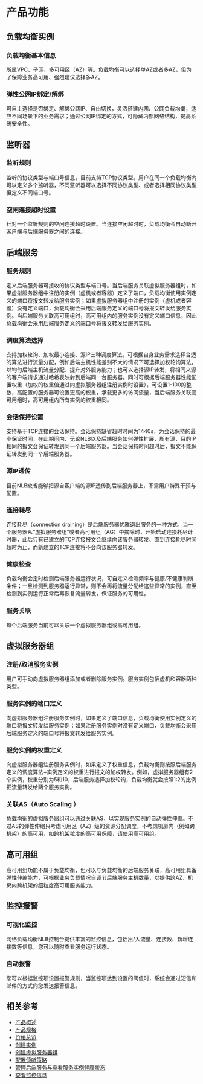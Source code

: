 # 产品功能



## 负载均衡实例

### 负载均衡基本信息
所属VPC、子网、多可用区（AZ）等。负载均衡可以选择单AZ或者多AZ，但为了保障业务高可用、强烈建议选择多AZ。

### 弹性公网IP绑定/解绑
可自主选择是否绑定、解绑公网IP、自由切换，灵活搭建内网、公网负载均衡，适应不同场景下的业务需求；通过公网IP绑定的方式，可隐藏内部网络结构，提高系统安全性。

## 监听器

### 监听规则
监听的协议类型与端口号信息，目前支持TCP协议类型。用户在同一个负载均衡内可以定义多个监听器，不同监听器可以选择不同协议类型、或者选择相同协议类型但定义不同端口号。


### 空闲连接超时设置
针对一个监听规则的空闲连接超时设置。当连接空闲超时时，负载均衡会自动断开客户端与后端服务器之间的连接。

## 后端服务

### 服务规则
定义后端服务器可接收的协议类型与端口号。当后端服务关联虚拟服务器组时，如果虚拟服务器组中注册的实例（虚机或者容器）定义了端口，负载均衡使用实例定义的端口将报文转发给服务实例；如果虚拟服务器组中注册的实例（虚机或者容器）没有定义端口，负载均衡会采用后端服务定义的端口号将报文转发给服务实例。当后端服务关联高可用组时，高可用组内的服务实例没有定义端口信息，因此负载均衡会采用后端服务定义的端口号将报文转发给服务实例。

### 调度算法选择
支持加权轮询、加权最小连接、源IP三种调度算法。可根据自身业务需求选择合适的算法进行流量分配，例如后端主机性能差别不大的情况下可选择加权轮询算法，以均匀后端主机流量分配、提升对外服务能力；也可以选择源IP转发，将相同来源的客户端请求通过哈希表映射到后端同一台服务器。同时可根据后端服务器性能配置权重（加权的权重值通过向虚拟服务器组注册实例时设置），可设置1-100的整数，高配置的服务器可设置更高的权重，承载更多的访问流量，当后端服务关联高可用组时，高可用组内所有实例的权重相同。

### 会话保持设置
支持基于TCP连接的会话保持。会话保持缺省超时时间为1440s，为会话保持的最小保证时间，在此期间内、无论NLB以及后端服务如何弹性扩展，所有源、目的IP相同的报文会保证转发到同一个后端服务器。当会话保持时间超时后，报文不能保证转发到同一个后端服务器。

### 源IP透传
目前NLB缺省能够把源自客户端的源IP透传到后端服务器上，不需用户特殊干预与配置。

### 连接耗尽
连接耗尽（connection draining）是后端服务器优雅退出服务的一种方式。当一个服务器从“虚拟服务器组”或者高可用组（AG）中摘除时，开始启动连接耗尽计时器，此后只有已建立的TCP连接报文会继续向该服务器转发、直到连接耗尽时间超时为止，而新建立的TCP连接将不会向该服务器转发。

### 健康检查
负载均衡会定时检测后端服务器运行状况，可自定义检测频率与健康/不健康判断条件；一旦检测到服务器运行异常，则不会再将流量分配给这些异常的实例，直至检测到实例运行正常后再恢复流量转发，保证服务的可用性。

### 服务关联
每个后端服务当前可以关联一个虚拟服务器组或高可用组。

## 虚拟服务器组

### 注册/取消服务实例
用户可手动向虚拟服务器组添加或者删除服务实例。服务实例包括虚机和容器两种类型。

### 服务实例的端口定义
向虚拟服务器组注册服务实例时，如果定义了端口信息，负载均衡使用实例定义的端口将报文转发给服务实例；如果注册服务实例时没有定义端口，负载均衡会采用后端服务定义的端口号将报文转发给服务实例。

### 服务实例的权重定义
向虚拟服务器组注册服务实例时，如果定义了权重信息，负载均衡则按照后端服务定义的调度算法+实例定义的权重进行报文的加权转发。例如，虚拟服务器组有2个实例，权重分别为5和10，后端服务选择加权轮询，负载均衡就会按照1:2的比例把流量转发给两个服务实例。

### 关联AS（Auto Scaling ）
负载均衡的虚拟服务器组可以通过关联AS，以实现服务实例的自动弹性伸缩。不过AS的弹性伸缩只考虑可用区（AZ）级的资源分配调度，不考虑机房内（例如跨机架）的高可用，如跨机架粒度的高可用保障，请使用高可用组。

## 高可用组

高可用组功能不属于负载均衡，但可以与负载均衡的后端服务关联，高可用组具备弹性伸缩能力，可根据业务负载情况自调节后端服务主机数量，以提供跨AZ、机房内跨机架的细粒度高可用服务能力。

## 监控报警

### 可视化监控
网络负载均衡NLB控制台提供丰富的监控信息，包括出/入流量、连接数、新增连接数等信息，您可以随时查看服务运行状态。

### 自动报警
您可以根据监控项设置报警规则，当监控项达到设置的阈值时，系统会通过短信和邮件的方式向您发送报警信息。

## 相关参考

- [产品概述](../Introduction/Overview.md)
- [产品规格](../Introduction/Specification.md)
- [价格总览](../Pricing/Price-Overview.md)
- [创建实例](../Getting-Started/Create-Instance.md)
- [创建虚拟服务器组](../Operation-Guide/TargetGroup-Management.md)
- [配置侦听策略](../Operation-Guide/Listener-Management.md)
- [管理后端服务与查看服务实例健康状态](../Operation-Guide/Backend-Management.md)
- [查看监控信息](../Operation-Guide/Monitoring.md)


